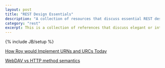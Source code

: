 ```yaml
---
layout: post
title: "REST Design Essentials"
description: "A collection of resources that discuss essential REST design patterns"
category: "rest"
excerpt: This is a collection of references that discuss elegant or interesting RESTful solutions to specific problems.
---
```

{% include JB/setup %}


[How Roy would Implement URNs and URCs Today](https://www.w3.org/People/Fielding/draft-ietf-uri-roy-urn-urc-00.txt)

[WebDAV vs HTTP method semantics](http://www.xent.com/pipermail/fork/2001-September/004712.html)





